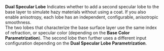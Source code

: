 <tr>
<td><strong>Dual Specular Lobe</strong></td>
<td></td>
<td></td>
<td>Indicates whether to add a second specular lobe to the base layer to simulate hazy materials without using a coat. If you also enable anisotropy, each lobe has an independent, configurable, anisotropic smoothness.<br/>The two lobes that characterize the base surface layer use the same index of refraction, or specular color (depending on the <strong>Base Color Parametrization</strong>). The second lobe then further uses a different input configuration depending on the <strong>Dual Specular Lobe Parametrization</strong>.</td>
</tr>
